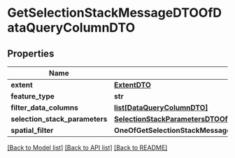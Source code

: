 # GetSelectionStackMessageDTOOfDataQueryColumnDTO

## Properties
Name | Type | Description | Notes
------------ | ------------- | ------------- | -------------
**extent** | [**ExtentDTO**](ExtentDTO.md) |  | [optional] 
**feature_type** | **str** |  | [optional] 
**filter_data_columns** | [**list[DataQueryColumnDTO]**](DataQueryColumnDTO.md) |  | [optional] 
**selection_stack_parameters** | [**SelectionStackParametersDTOOfDataQueryColumnDTO**](SelectionStackParametersDTOOfDataQueryColumnDTO.md) |  | [optional] 
**spatial_filter** | **OneOfGetSelectionStackMessageDTOOfDataQueryColumnDTOSpatialFilter** |  | [optional] 

[[Back to Model list]](../README.md#documentation-for-models) [[Back to API list]](../README.md#documentation-for-api-endpoints) [[Back to README]](../README.md)


